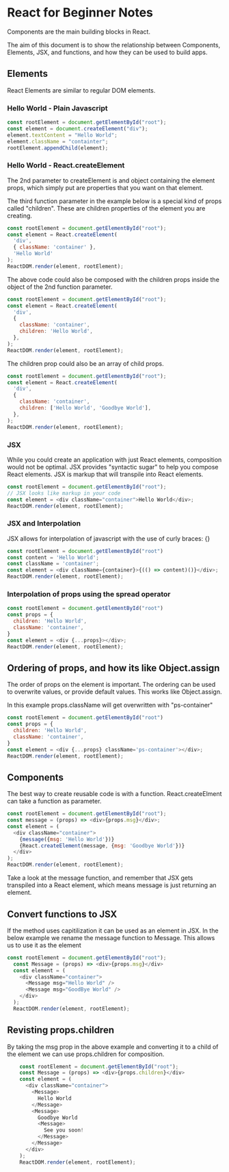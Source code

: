 # React for Beginner Notes

Components are the main building blocks in React.

The aim of this document is to show the relationship between Components, Elements, JSX, and functions, and how they can be used to build apps.

## Elements
React Elements are similar to regular DOM elements. 

### Hello World - Plain Javascript
```javascript
const rootElement = document.getElementById("root");
const element = document.createElement("div");
element.textContent = "Hello World";
element.className = "containter";
rootElement.appendChild(element);
```

### Hello World - React.createElement
The 2nd parameter to createElement is and object containing the element props, which simply put are properties that you want on that element.

The third function parameter in the example below is a special kind of props called "children". These are children properties of the element you are creating.

```javascript
const rootElement = document.getElementById("root");
const element = React.createElement(
  'div',
  { className: 'container' },
  'Hello World'
);
ReactDOM.render(element, rootElement);
```

The above code could also be composed with the children props inside the object of the 2nd function parameter.

```javascript
const rootElement = document.getElementById("root");
const element = React.createElement(
  'div',
  {
    className: 'container',
    children: 'Hello World',
  },
);
ReactDOM.render(element, rootElement);
```
The children prop could also be an array of child props.

```javascript
const rootElement = document.getElementById("root");
const element = React.createElement(
  'div',
  {
    className: 'container',
    children: ['Hello World', 'Goodbye World'],
  },
);
ReactDOM.render(element, rootElement);
```

### JSX

While you could create an application with just React elements, composition would
not be optimal. JSX provides "syntactic sugar" to help you compose React elements. JSX is markup that will transpile into React elements.

```javascript
const rootElement = document.getElementById("root");
// JSX looks like markup in your code
const element = <div className="container">Hello World</div>;
ReactDOM.render(element, rootElement);
```

### JSX and Interpolation

JSX allows for interpolation of javascript with the use of curly braces: {}
```javascript
const rootElement = document.getElementById("root")
const content = 'Hello World';
const className = 'container';
const element = <div className={container}>{(() => content)()}</div>;
ReactDOM.render(element, rootElement);
```

### Interpolation of props using the spread operator

```javascript
const rootElement = document.getElementById("root")
const props = {
  children: 'Hello World',
  className: 'container',
}
const element = <div {...props}></div>;
ReactDOM.render(element, rootElement);
```

## Ordering of props, and how its like Object.assign

The order of props on the element is important. The ordering can be used to overwrite values, or provide default values. This works like Object.assign.

In this example props.className will get overwritten with "ps-container"

```javascript
const rootElement = document.getElementById("root")
const props = {
  children: 'Hello World',
  className: 'container',
}
const element = <div {...props} className='ps-container'></div>;
ReactDOM.render(element, rootElement);
```

## Components

The best way to create reusable code is with a function. React.createElment can take a function as parameter.

```javascript
const rootElement = document.getElementById("root");
const message = (props) => <div>{props.msg}</div>;
const element = (
  <div className="container">
    {message({msg: 'Hello World'})}
    {React.createElement(message, {msg: 'Goodbye World'})}
  </div>
);
ReactDOM.render(element, rootElement);
```

Take a look at the message function, and remember that JSX gets transpiled into a React element, which means message is just returning an element.

## Convert functions to JSX

If the method uses capitilization it can be used as an element in JSX. In the below
example we rename the message function to Message. This allows us to use it as the element <Message>

```javascript
const rootElement = document.getElementById("root");
  const Message = (props) => <div>{props.msg}</div>
  const element = (
    <div className="container">
      <Message msg="Hello World" />
      <Message msg="GoodBye World" />
    </div>
  );
  ReactDOM.render(element, rootElement);
```

## Revisting props.children

By taking the msg prop in the above example and converting it
to a child of the element we can use props.children for composition.

```javascript
    const rootElement = document.getElementById("root");
    const Message = (props) => <div>{props.children}</div>
    const element = (
      <div className="container">
        <Message>
          Hello World
        </Message>
        <Message>
          Goodbye World
          <Message>
            See you soon!
          </Message>
        </Message>
      </div>
    );
    ReactDOM.render(element, rootElement);
```

